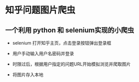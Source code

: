# 知乎问题图片爬虫

## 一个利用 python 和 selenium实现的小爬虫

- selenium 打开知乎主页，点击登录按钮弹出登录框

- 用户手动输入用户名密码并登录

- 时限过后，根据用户指定的问题URL开始模拟浏览并爬取图片

- 将图片存入本地

